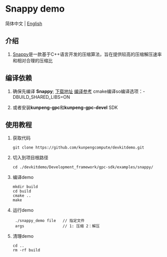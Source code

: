 # **Snappy demo**

简体中文 | [English](README_en.md)

## 介绍

1. [Snappy](https://github.com/kunpengcompute/snappy)是一款基于C++语言开发的压缩算法，旨在提供较高的压缩解压速率和相对合理的压缩比

## 编译依赖
1. 确保先编译 **Snappy**;
[下载地址](https://github.com/kunpengcompute/snappy)
[编译参考](https://github.com/kunpengcompute/snappy)
   cmake编译so编译选项：-DBUILD_SHARED_LIBS=ON

2. 或者安装**kunpeng-gpc**和**kunpeng-gpc-devel** SDK

## 使用教程

1. 获取代码

   ```shell
   git clone https://github.com/kunpengcompute/devkitdemo.git
   ```

2. 切入到项目根路径

   ```shell
   cd ./devkitdemo/Development_framework/gpc-sdk/examples/snappy/
   ```

3. 编译demo

   ```shell
   mkdir build
   cd build
   cmake ..
   make
   ```

4. 运行demo

   ```shell
    ./snappy_demo file   // 指定文件
    args                 // 1: 压缩 2：解压
   ```

5. 清理demo

   ```shell
   cd ..
   rm -rf build
   ```

